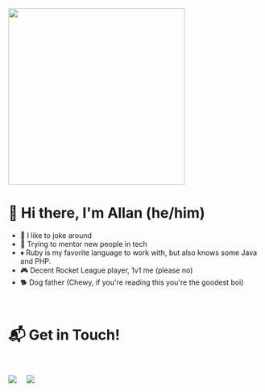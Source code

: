 <img src="https://i.imgur.com/xSa2YwO.png" height="350px"/>

<h1>👋 Hi there, I'm Allan (he/him)</h1>

- 💬 I like to joke around
- 🌱 Trying to mentor new people in tech
- ♦️ Ruby is my favorite language to work with, but also knows some Java and PHP.
- 🎮 Decent Rocket League player, 1v1 me (please no)
- 🐕 Dog father (Chewy, if you're reading this you're the goodest boi)

  
<Br>
<h1>📬 Get in Touch! </h1>
<Br>
<p>
<a href="https://www.linkedin.com/in/allan-pires/" target="blank"><img align="center" src="https://img.shields.io/badge/Allan Pires-0077B5?style=for-the-badge&logo=linkedin&logoColor=white" /></a> &nbsp;&nbsp;&nbsp;  <a href="mailto:doislan@gmail.com" target="blank"><img align="center" src="https://img.shields.io/badge/doislan@gmail.com-D14836?style=for-the-badge&logo=gmail&logoColor=white" /></a>    &nbsp;&nbsp;&nbsp;
</p>


